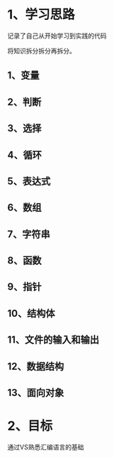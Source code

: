 ﻿# 1、学习思路

记录了自己从开始学习到实践的代码

将知识拆分拆分再拆分。

## 1、变量

## 2、判断

## 3、选择

## 4、循环

## 5、表达式

## 6、数组

## 7、字符串

## 8、函数

## 9、指针

## 10、结构体

## 11、文件的输入和输出

## 12、数据结构

## 13、面向对象

# 2、目标

通过VS熟悉汇编语言的基础